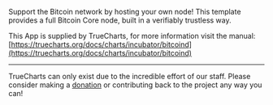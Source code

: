 Support the Bitcoin network by hosting your own node! This template provides a full Bitcoin Core node, built in a verifiably trustless way.


This App is supplied by TrueCharts, for more information visit the manual: [https://truecharts.org/docs/charts/incubator/bitcoind](https://truecharts.org/docs/charts/incubator/bitcoind)

---

TrueCharts can only exist due to the incredible effort of our staff.
Please consider making a [donation](https://truecharts.org/docs/about/sponsor) or contributing back to the project any way you can!
